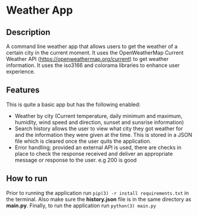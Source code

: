 # Weather App

## Description
A command line weather app that allows users to get the weather of a certain city in the current moment. It uses the OpenWeatherMap Current Weather API (https://openweathermap.org/current) to get weather information. It uses the iso3166 and colorama libraries to enhance user experience.

## Features
This is quite a basic app but has the following enabled:
- Weather by city (Current temperature, daily minimum and maximum, humidity, wind speed and direction, sunset and sunsrise information)
- Search history allows the user to view what city they got weather for and the information they were given at the time. This is stored in a JSON file which is cleared once the user quits the application.
- Error handling; provided an external API is used, there are checks in place to check the response received and deliver an appropriate message or response to the user. e.g 200 is good

## How to run
Prior to running the application run ```pip(3) -r install requirements.txt``` in the terminal.
Also make sure the **history.json** file is in the same directory as **main.py**.
Finally, to run the application run ```python(3) main.py```